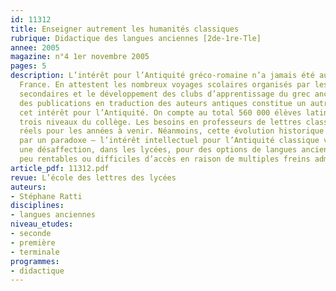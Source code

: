 ```yaml
---
id: 11312
title: Enseigner autrement les humanités classiques
rubrique: Didactique des langues anciennes [2de-1re-Tle]
annee: 2005
magazine: n°4 1er novembre 2005
pages: 5
description: L’intérêt pour l’Antiquité gréco-romaine n’a jamais été aussi fort en
  France. En attestent les nombreux voyages scolaires organisés par les établissements
  secondaires et le développement des clubs d’apprentissage du grec ancien. La vitalité
  des publications en traduction des auteurs antiques constitue un autre signe de
  cet intérêt pour l’Antiquité. On compte au total 560 000 élèves latinistes sur les
  trois niveaux du collège. Les besoins en professeurs de lettres classiques sont
  réels pour les années à venir. Néanmoins, cette évolution historique est marquée
  par un paradoxe – l’intérêt intellectuel pour l’Antiquité classique va de pair avec
  une désaffection, dans les lycées, pour des options de langues anciennes jugées
  peu rentables ou difficiles d’accès en raison de multiples freins administratifs…
article_pdf: 11312.pdf
revue: L’école des lettres des lycées
auteurs:
- Stéphane Ratti
disciplines:
- langues anciennes
niveau_etudes:
- seconde
- première
- terminale
programmes:
- didactique
---
```

